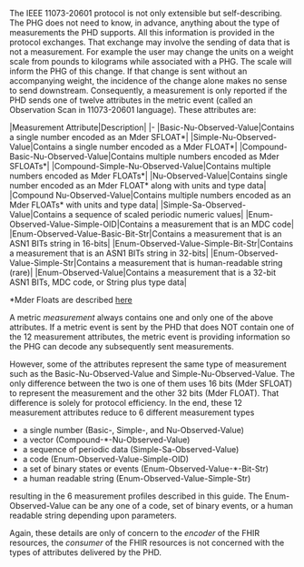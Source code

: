 The IEEE 11073-20601 protocol is not only extensible but self-describing. The PHG does not need to know, in advance, anything about the type of measurements the PHD supports. All this information is provided in the protocol exchanges. That exchange may involve the sending of data that is not a measurement. For example the user may change the units on a weight scale from pounds to kilograms while associated with a PHG. The scale will inform the PHG of this change. If that change is sent without an accompanying weight, the incidence of the change alone makes no sense to send downstream. Consequently, a measurement is only reported if the PHD sends one of twelve attributes in the metric event (called an Observation Scan in 11073-20601 language). These attributes are:

<style>table, th, td {
border: 1px solid black;
border-collapse:collapse;
padding: 6px;}</style>

|Measurement Attribute|Description|
|-
|Basic-Nu-Observed-Value|Contains a single number encoded as an Mder SFLOAT\*|
|Simple-Nu-Observed-Value|Contains a single number encoded as a Mder FLOAT\*|
|Compound-Basic-Nu-Observed-Value|Contains multiple numbers encoded as Mder SFLOATs\*|
|Compound-Simple-Nu-Observed-Value|Contains multiple numbers encoded as Mder FLOATs\*|
|Nu-Observed-Value|Contains single number encoded as an Mder FLOAT\* along with units and type data|
|Compound Nu-Observed-Value|Contains multiple numbers encoded as an Mder FLOATs\* with units and type data|
|Simple-Sa-Observed-Value|Contains a sequence of scaled periodic numeric values|
|Enum-Observed-Value-Simple-OID|Contains a measurement that is an MDC code|
|Enum-Observed-Value-Basic-Bit-Str|Contains a measurement that is an ASN1 BITs string in 16-bits|
|Enum-Observed-Value-Simple-Bit-Str|Contains a measurement that is an ASN1 BITs string in 32-bits|
|Enum-Observed-Value-Simple-Str|Contains a measurement that is human-readable string (rare)|
|Enum-Observed-Value|Contains a measurement that is a 32-bit ASN1 BITs, MDC code, or String plus type data|

\*Mder Floats are described [here](MderFLOATsandSFLOATs.html)

A metric *measurement* always contains one and only one of the above attributes. If a metric event is sent by the PHD that does NOT contain one of the 12 measurement attributes, the metric event is providing information so the PHG can decode any subsequently sent measurements.

However, some of the attributes represent the same type of measurement such as the Basic-Nu-Observed-Value and Simple-Nu-Observed-Value. The only difference between the two is one of them uses 16 bits (Mder SFLOAT) to represent the measurement and the other 32 bits (Mder FLOAT). That difference is solely for protocol efficiency. In the end, these 12 measurement attributes reduce to 6 different measurement types

 - a single number (Basic-, Simple-, and Nu-Observed-Value)
 - a vector (Compound-*-Nu-Observed-Value)
 - a sequence of periodic data (Simple-Sa-Observed-Value)
 - a code (Enum-Observed-Value-Simple-OID)
 - a set of binary states or events (Enum-Observed-Value-*-Bit-Str)
 - a human readable string (Enum-Observed-Value-Simple-Str)
 
 resulting in the 6 measurement profiles described in this guide. The Enum-Observed-Value can be any one of a code, set of binary events, or a human readable string depending upon parameters.

Again, these details are only of concern to the *encoder* of the FHIR resources, the *consumer* of the FHIR resources is not concerned with the types of attributes delivered by the PHD.


 




